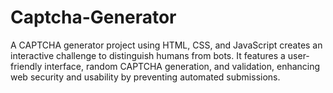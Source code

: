 # Captcha-Generator
A CAPTCHA generator project using HTML, CSS, and JavaScript creates an interactive challenge to distinguish humans from bots. It features a user-friendly interface, random CAPTCHA generation, and validation, enhancing web security and usability by preventing automated submissions.
